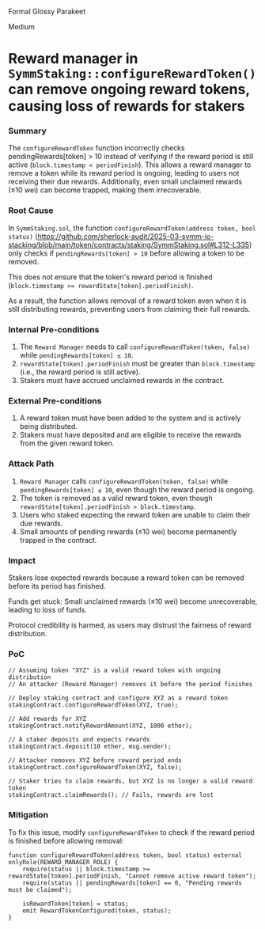 Formal Glossy Parakeet

Medium

# Reward manager in `SymmStaking::configureRewardToken()` can remove ongoing reward tokens, causing loss of rewards for stakers

### Summary

The `configureRewardToken` function incorrectly checks pendingRewards[token] > 10 instead of verifying if the reward period is still active (`block.timestamp < periodFinish`). This allows a reward manager to remove a token while its reward period is ongoing, leading to users not receiving their due rewards. Additionally, even small unclaimed rewards (≤10 wei) can become trapped, making them irrecoverable.

### Root Cause

In `SymmStaking.sol`, the function `configureRewardToken(address token, bool status)` (https://github.com/sherlock-audit/2025-03-symm-io-stacking/blob/main/token/contracts/staking/SymmStaking.sol#L312-L335) only checks if `pendingRewards[token] > 10` before allowing a token to be removed.

This does not ensure that the token's reward period is finished (`block.timestamp >= rewardState[token].periodFinish)`.

As a result, the function allows removal of a reward token even when it is still distributing rewards, preventing users from claiming their full rewards.

### Internal Pre-conditions

1. The `Reward Manager` needs to call `configureRewardToken(token, false)` while `pendingRewards[token] ≤ 10`.
2. `rewardState[token].periodFinish` must be greater than `block.timestamp` (i.e., the reward period is still active).
3. Stakers must have accrued unclaimed rewards in the contract.

### External Pre-conditions

1. A reward token must have been added to the system and is actively being distributed.
2. Stakers must have deposited and are eligible to receive the rewards from the given reward token.

### Attack Path

1. `Reward Manager` calls `configureRewardToken(token, false)` while `pendingRewards[token] ≤ 10`, even though the reward period is ongoing.
2. The token is removed as a valid reward token, even though `rewardState[token].periodFinish > block.timestamp`.
3. Users who staked expecting the reward token are unable to claim their due rewards.
4. Small amounts of pending rewards (≤10 wei) become permanently trapped in the contract.

### Impact

Stakers lose expected rewards because a reward token can be removed before its period has finished.

Funds get stuck: Small unclaimed rewards (≤10 wei) become unrecoverable, leading to loss of funds.

Protocol credibility is harmed, as users may distrust the fairness of reward distribution.

### PoC

```solidity
// Assuming token "XYZ" is a valid reward token with ongoing distribution
// An attacker (Reward Manager) removes it before the period finishes

// Deploy staking contract and configure XYZ as a reward token
stakingContract.configureRewardToken(XYZ, true);

// Add rewards for XYZ
stakingContract.notifyRewardAmount(XYZ, 1000 ether);

// A staker deposits and expects rewards
stakingContract.deposit(10 ether, msg.sender);

// Attacker removes XYZ before reward period ends
stakingContract.configureRewardToken(XYZ, false);

// Staker tries to claim rewards, but XYZ is no longer a valid reward token
stakingContract.claimRewards(); // Fails, rewards are lost
```

### Mitigation

To fix this issue, modify `configureRewardToken` to check if the reward period is finished before allowing removal:
```solidity
function configureRewardToken(address token, bool status) external onlyRole(REWARD_MANAGER_ROLE) {
    require(status || block.timestamp >= rewardState[token].periodFinish, "Cannot remove active reward token");
    require(status || pendingRewards[token] == 0, "Pending rewards must be claimed");
    
    isRewardToken[token] = status;
    emit RewardTokenConfigured(token, status);
}
```